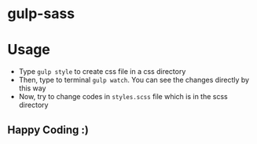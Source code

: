 # gulp-sass

# Usage
- Type `gulp style` to create css file in a css directory
- Then, type to terminal `gulp watch`. You can see the changes directly by this way
- Now, try to change codes in `styles.scss` file which is in the scss directory

## Happy Coding :)
